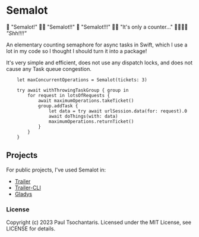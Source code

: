 # Semalot

 👨 "Semalot!"
 👨‍🦱 "Semalot!!"
 👴 "Semalot!!!"
 🤦‍♀️ "It's only a counter…"
 👨👨‍🦱👴 _"Shh!!!!"_

An elementary counting semaphore for async tasks in Swift, which I use a lot in my code so I thought I should turn it into a package!

It's very simple and efficient, does not use any dispatch locks, and does not cause any Task queue congestion.

```
    let maxConcurrentOperations = Semalot(tickets: 3)

    try await withThrowingTaskGroup { group in
        for request in lotsOfRequests {
            await maximumOperations.takeTicket()
            group.addTask {
                let data = try await urlSession.data(for: request).0
                await doThings(with: data)
                maximumOperations.returnTicket()
            }
        }
    }
```

## Projects
For public projects, I've used Semalot in:
- [Trailer](https://github.com/ptsochantaris/trailer)
- [Trailer-CLI](https://github.com/ptsochantaris/trailer-cli)
- [Gladys](https://github.com/ptsochantaris/gladys)

### License
Copyright (c) 2023 Paul Tsochantaris. Licensed under the MIT License, see LICENSE for details.
